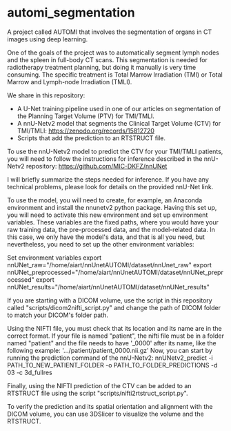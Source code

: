 # automi_segmentation
 A project called AUTOMI that involves the segmentation of organs in CT images using deep learning.

 One of the goals of the project was to automatically segment lymph nodes and the spleen in full-body CT scans. This segmentation is needed for radiotherapy treatment planning, but doing it manually is very time consuming. The specific treatment is Total Marrow Irradiation (TMI) or Total Marrow and Lymph-node Irradiation (TMLI).

 We share in this repository:
 
 - A U-Net training pipeline used in one of our articles on segmentation of the Planning Target Volume (PTV) for TMI/TMLI.
 - A nnU-Netv2 model that segments the Clinical Target Volume (CTV) for TMI/TMLI: https://zenodo.org/records/15812720
 - Scripts that add the prediction to an RTSTRUCT file.

To use the nnU-Netv2 model to predict the CTV for your TMI/TMLI patients, you will need to follow the instructions for inference described in the nnU-Netv2 repository: https://github.com/MIC-DKFZ/nnUNet

I will briefly summarize the steps needed for inference. If you have any technical problems, please look for details on the provided nnU-Net link.

To use the model, you will need to create, for example, an Anaconda environment and install the nnunetv2 python package.
Having this set up, you will need to activate this new environment and set up environment variables. These variables are the fixed paths, where you would have your raw training data, the pre-processed data, and the model-related data. In this case, we only have the model's data, and that is all you need, but nevertheless, you need to set up the other environment variables:

Set environment variables
export nnUNet_raw="/home/aiart/nnUnetAUTOMI/dataset/nnUnet_raw"
export nnUNet_preprocessed="/home/aiart/nnUnetAUTOMI/dataset/nnUNet_preprocessed"
export nnUNet_results="/home/aiart/nnUnetAUTOMI/dataset/nnUNet_results"

If you are starting with a DICOM volume, use the script in this repository called "scripts/dicom2nifti_script.py" and change the path of DICOM folder to match your DICOM's folder path.

Using the NIFTI file, you must check that its location and its name are in the correct format. If your file is named "patient", the nifti file must be in a folder named "patient" and the file needs to have '_0000' after its name, like the following example: '.../patient/patient_0000.nii.gz'
Now, you can start by running the prediction command of the nnU-Netv2:
nnUNetv2_predict -i PATH_TO_NEW_PATIENT_FOLDER -o PATH_TO_FOLDER_PREDICTIONS -d 03 -c 3d_fullres

Finally, using the NIFTI prediction of the CTV can be added to an RTSTRUCT file using the script "scripts/nifti2rtstruct_script.py".

To verify the prediction and its spatial orientation and alignment with the DICOM volume, you can use 3DSlicer to visualize the volume and the RTSTRUCT.

 
